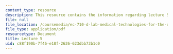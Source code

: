```yaml
---
content_type: resource
description: This resource contains the information regarding lecture 5.
file: null
file_location: /coursemedia/ec-710-d-lab-medical-technologies-for-the-developing-world-spring-2010/c88f190b7f46e18f2626623dbb73b1c0_MITEC_710S10_lecture5.pdf
file_type: application/pdf
resourcetype: Document
title: Lecture 5
uid: c88f190b-7f46-e18f-2626-623dbb73b1c0
---
```

